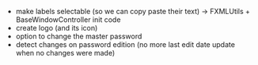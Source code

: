 - make labels selectable (so we can copy paste their text) -> FXMLUtils + BaseWindowController init code
- create logo (and its icon)
- option to change the master password
- detect changes on password edition (no more last edit date update when no changes were made)